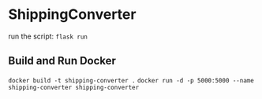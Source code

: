 # ShippingConverter

run the script: `flask run`

## Build and Run Docker
`docker build -t shipping-converter .`
`docker run -d -p 5000:5000 --name shipping-converter shipping-converter`